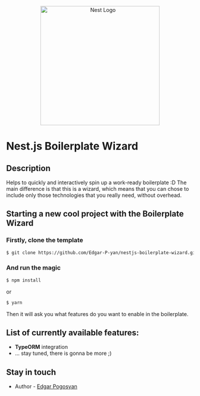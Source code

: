 <p align="center">
  <a href="http://nestjs.com/" target="blank"><img src="https://nestjs.com/img/logo_text.svg" width="320" alt="Nest Logo" /></a>
</p>

# Nest.js Boilerplate Wizard
## Description

Helps to quickly and interactively spin up a work-ready boilerplate :D The main difference is that this is a wizard, which means that you can chose to include only those technologies that you really need, without overhead.

## Starting a new cool project with the Boilerplate Wizard

### Firstly, clone the template
```bash
$ git clone https://github.com/Edgar-P-yan/nestjs-boilerplate-wizard.git
```

### And run the **magic**
```bash
$ npm install
```
or
```bash
$ yarn
```
Then it will ask you what features do you want to enable in the boilerplate.

## List of currently available features:
 - **TypeORM** integration
 - ... stay tuned, there is gonna be more ;)

## Stay in touch

- Author - [Edgar Pogosyan](https://github.com/Edgar-P-yan)
